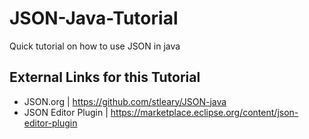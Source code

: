 # JSON-Java-Tutorial
Quick tutorial on how to use JSON in java

## External Links for this Tutorial
- JSON.org | https://github.com/stleary/JSON-java
- JSON Editor Plugin | https://marketplace.eclipse.org/content/json-editor-plugin
